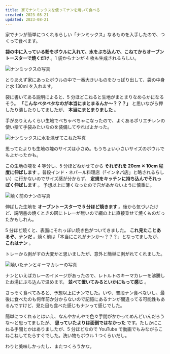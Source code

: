 ```yaml
---
title: 家でナンミックスを使ってナンを焼いて食べる
created: 2023-08-21
updated: 2023-08-21
---
```


家でナンが簡単につくれるらしい「ナンミックス」なるものを入手したので、つくって食べます。

**袋の中に入っている粉をボウルに入れて、水をぶち込んで、こねてからオーブントースターで焼くだけ** 。1 袋からナンが 4 枚も生成されるらしい。

![ナンミックスの写真](0161fe52-eb50-4a9a-cd19-aef3ca01bb00)

とりあえず家にあったボウルの中で一番大きいものをひっぱり出して、袋の中身と水 130ml を入れます。

袋に書いてある説明によると、5 分ほどこねると生地がまとまりなめらかになるそう。 **「こんなベタベタなのが本当にまとまるんか～？？？」** と思いながら押したり潰したりしてましたが、 **本当にまとまりました** 。

手がありえんくらい生地でべちゃべちゃになったので、よくあるポリエチレンの使い捨て手袋みたいなのを装備してやればよかった。

![ナンミックスに水を混ぜてこねた写真](de919ab3-d640-447b-3769-8c0a6cae1300)

思ってたよりも生地の塊のサイズは小さめ。もうちょい小さいサイズのボウルでもよかったかも。

この生地の塊を 4 等分し、5 分ほどねかせてから **それぞれを 20cm ✕ 10cm 程度に伸ばします** 。普段インド・ネパール料理店（「インネパ店」と略されるらしい）に行かないのでサイズ感が分からず、 **定規をキッチンに持ち込んでそれっぽく伸ばします** 。 予想以上に薄くなったので穴があかないように慎重に。

![焼く前のナンの写真](449ce4bd-b644-43f0-bf49-7b82e9668700)

伸ばした生地を **オーブントースターで 5 分ほど焼きます** 。後から気づいたけど、説明書の焼くときの図にトレーが無いので網の上に直接乗せて焼くものだったかもしれん。

5 分ほど焼くと、表面にそれっぽい焼き色がついてきました。 **これ見たことあるぞ、ナンだ** 。焼く前は「本当にこれがナンか～？？？」となってましたが、 **これはナン** 。

トレーから剥がすの大変かと思いましたが、意外と簡単に剥がれてくれました。

![焼いたナンとキーマカレーの写真](71fb0bfb-7971-419c-03f9-a5f96223fc00)

ナンといえばカレーのイメージがあったので、レトルトのキーマカレーを沸騰したお湯にぶち込んで温めます。 **並べて置いてみるといかにもって感じ** 。

さっそく食べてみると、予想以上にナンでした。いや、普段ナン食べないし、最後に食べたのも何年前か分からないので記憶にあるナンが間違ってる可能性もあるんですけど、見た目も食べた感じもナンって感じでした。

簡単につくれるとはいえ、なんやかんやで色々手間がかかってめんどいんだろうな～と思ってましたが、 **思っていたよりは面倒ではなかった** です。たしかにこねる手間とかはありましたが、5 分ほどなので YouTube で動画でもみながらこねこねしてたらすぐでした。洗い物もボウル 1 つくらいだし。

わりと美味しかったし、またつくろうかな。
